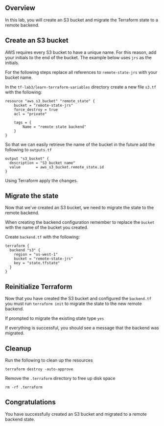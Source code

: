 ## Overview 
In this lab, you will create an S3 bucket and migrate the Terraform state to a remote backend. 

## Create an S3 bucket 
AWS requires every S3 bucket to have a unique name. For this reason, add your initials to the end of the bucket. The example below uses `jrs` as the initials.

For the following steps replace all references to `remote-state-jrs` with your bucket name.

In the `tf-lab3/learn-terraform-variables` directory create a new file `s3.tf` with the following: 

```hcl
resource "aws_s3_bucket" "remote_state" {
    bucket = "remote-state-jrs"
    force_destroy = true
    acl = "private"
    
    tags = {
        Name = "remote state backend"
    }
}
```

So that we can easily retrieve the name of the bucket in the future add the following to `outputs.tf`
```hcl
output "s3_bucket" {
  description = "S3 bucket name"
  value       = aws_s3_bucket.remote_state.id
}
```
Using Terraform apply the changes. 

## Migrate the state
Now that we've created an S3 bucket, we need to migrate the state to the remote backend. 

When creating the backend configuration remember to replace the `bucket` with the name of the bucket you created. 

Create `backend.tf` with the following:
```hcl
terraform {
  backend "s3" {
    region = "us-west-1"
    bucket = "remote-state-jrs"
    key = "state.tfstate"
  }
}
```

## Reinitialize Terraform 
Now that you have created the S3 bucket and configured the `backend.tf` you must run `terraform init` to migrate the state to the new remote backend. 

If prompted to migrate the existing state type `yes`

If everything is successful, you should see a message that the backend was migrated. 

## Cleanup

Run the following to clean up the resources

```
terraform destroy -auto-approve
```

Remove the `.terraform` directory to free up disk space

```
rm -rf .terraform
```



## Congratulations

You have successfully created an S3 bucket and migrated to a remote backend state.
